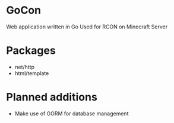 # GoCon
Web application written in Go
Used for RCON on Minecraft Server

# Packages
- net/http
- html/template

# Planned additions
- Make use of GORM for database management
